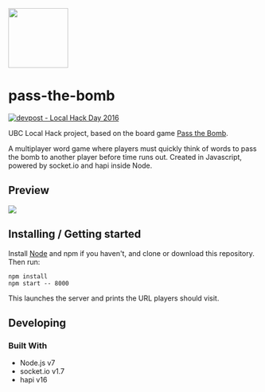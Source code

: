 <img src="https://tigeroakes.com/images/pass-the-bomb/logo.svg" width="120">

# pass-the-bomb

[![devpost - Local Hack Day 2016](https://img.shields.io/badge/Devpost-Local%20Hack%20Day%202016-blue.svg)](https://devpost.com/software/passthebomb)

UBC Local Hack project, based on the board game [Pass the Bomb](https://en.wikipedia.org/wiki/Pass_the_Bomb).

A multiplayer word game where players must quickly think of words to pass the bomb to another player before time runs out.
Created in Javascript, powered by socket.io and hapi inside Node.

## Preview

![](https://challengepost-s3-challengepost.netdna-ssl.com/photos/production/software_photos/000/454/673/datas/gallery.jpg)

## Installing / Getting started

Install [Node](https://nodejs.org/) and npm if you haven't, and clone or download this repository.
Then run:
```shell
npm install
npm start -- 8000
```

This launches the server and prints the URL players should visit.

## Developing

### Built With
* Node.js v7
* socket.io v1.7
* hapi v16
